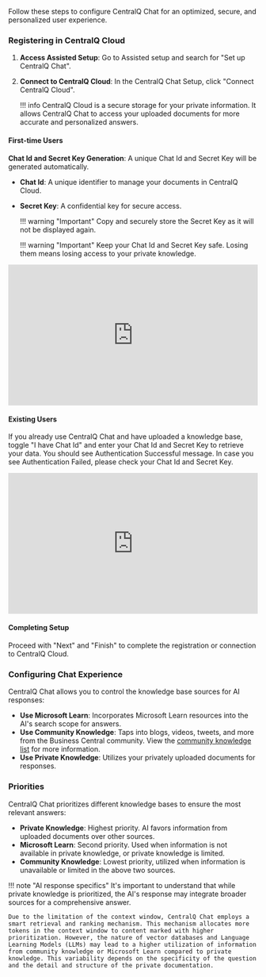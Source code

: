 Follow these steps to configure CentralQ Chat for an optimized, secure, and personalized user experience.

### Registering in CentralQ Cloud

1. **Access Assisted Setup**: Go to Assisted setup and search for "Set up CentralQ Chat".
2. **Connect to CentralQ Cloud**: In the CentralQ Chat Setup, click "Connect CentralQ Cloud".

    !!! info 
        CentralQ Cloud is a secure storage for your private information. It allows CentralQ Chat to access your uploaded documents for more accurate and personalized answers.

#### First-time Users
**Chat Id and Secret Key Generation**: A unique Chat Id and Secret Key will be generated automatically.

- **Chat Id**: A unique identifier to manage your documents in CentralQ Cloud.
- **Secret Key**: A confidential key for secure access. 

    !!! warning "Important"
        Copy and securely store the Secret Key as it will not be displayed again.

    !!! warning "Important"
        Keep your Chat Id and Secret Key safe. Losing them means losing access to your private knowledge.

<div style="padding:56.25% 0 0 0;position:relative;"><iframe src="https://player.vimeo.com/video/893995665?h=0263a23be1&amp;badge=0&amp;autopause=0&amp;player_id=0&amp;app_id=58479" frameborder="0" allow="autoplay; fullscreen; picture-in-picture" style="position:absolute;top:0;left:0;width:100%;height:100%;" title="CentralQ Chat - Set up"></iframe></div><script src="https://player.vimeo.com/api/player.js"></script>

#### Existing Users
If you already use CentralQ Chat and have uploaded a knowledge base, toggle "I have Chat Id" and enter your Chat Id and Secret Key to retrieve your data.
You should see Authentication Successful message. In case you see Authentication Failed, please check your Chat Id and Secret Key.

<div style="padding:56.25% 0 0 0;position:relative;"><iframe src="https://player.vimeo.com/video/894000719?h=94873d9956&amp;badge=0&amp;autopause=0&amp;player_id=0&amp;app_id=58479" frameborder="0" allow="autoplay; fullscreen; picture-in-picture" style="position:absolute;top:0;left:0;width:100%;height:100%;" title="CentralQ Chat - Set up for Existing Chat"></iframe></div><script src="https://player.vimeo.com/api/player.js"></script>

#### Completing Setup
Proceed with "Next" and "Finish" to complete the registration or connection to CentralQ Cloud.

### Configuring Chat Experience

CentralQ Chat allows you to control the knowledge base sources for AI responses:

- **Use Microsoft Learn**: Incorporates Microsoft Learn resources into the AI's search scope for answers.
- **Use Community Knowledge**: Taps into blogs, videos, tweets, and more from the Business Central community. View the [community knowledge list](https://www.centralq.ai/kb) for more information.
- **Use Private Knowledge**: Utilizes your privately uploaded documents for responses.

### Priorities

CentralQ Chat prioritizes different knowledge bases to ensure the most relevant answers:

- **Private Knowledge**: Highest priority. AI favors information from uploaded documents over other sources.
- **Microsoft Learn**: Second priority. Used when information is not available in private knowledge, or private knowledge is limited.
- **Community Knowledge**: Lowest priority, utilized when information is unavailable or limited in the above two sources.

!!! note "AI response specifics"
    It's important to understand that while private knowledge is prioritized, the AI's response may integrate broader sources for a comprehensive answer.

    Due to the limitation of the context window, CentralQ Chat employs a smart retrieval and ranking mechanism. This mechanism allocates more tokens in the context window to content marked with higher prioritization. However, the nature of vector databases and Language Learning Models (LLMs) may lead to a higher utilization of information from community knowledge or Microsoft Learn compared to private knowledge. This variability depends on the specificity of the question and the detail and structure of the private documentation.